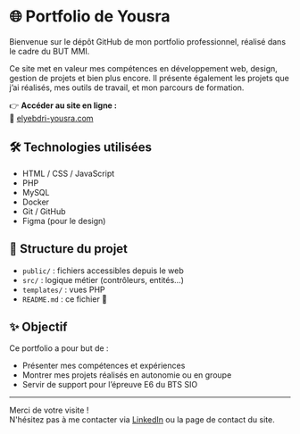 # 🌐 Portfolio de Yousra

Bienvenue sur le dépôt GitHub de mon portfolio professionnel, réalisé dans le cadre du BUT MMI.

Ce site met en valeur mes compétences en développement web, design, gestion de projets et bien plus encore. Il présente également les projets que j’ai réalisés, mes outils de travail, et mon parcours de formation.

👉 **Accéder au site en ligne :**  
🔗 [elyebdri-yousra.com](https://elyebdri-yousra.com)

## 🛠️ Technologies utilisées

- HTML / CSS / JavaScript
- PHP 
- MySQL
- Docker
- Git / GitHub
- Figma (pour le design)

## 📁 Structure du projet

- `public/` : fichiers accessibles depuis le web
- `src/` : logique métier (contrôleurs, entités…)
- `templates/` : vues PHP
- `README.md` : ce fichier 🙂

## ✨ Objectif

Ce portfolio a pour but de :
- Présenter mes compétences et expériences
- Montrer mes projets réalisés en autonomie ou en groupe
- Servir de support pour l’épreuve E6 du BTS SIO

---

Merci de votre visite !  
N'hésitez pas à me contacter via [LinkedIn]([https://www.linkedin.com/in/el-yebdri-yousra/]) ou la page de contact du site.
